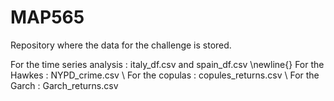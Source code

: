 # MAP565
Repository where the data for the challenge is stored. 

For the time series analysis : italy_df.csv and spain_df.csv
\newline{}
For the Hawkes : NYPD_crime.csv
\\
For the copulas : copules_returns.csv
\\
For the Garch : Garch_returns.csv
